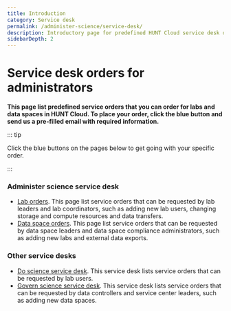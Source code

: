 ```yaml
---
title: Introduction
category: Service desk
permalink: /administer-science/service-desk/
description: Introductory page for predefined HUNT Cloud service desk orders.
sidebarDepth: 2
---
```


# Service desk orders for administrators

**This page list predefined service orders that you can order for labs and data spaces in HUNT Cloud. To place your order, click the blue button and send us a pre-filled email with required information.**

::: tip

Click the blue buttons on the pages below to get going with your specific order.

:::

### Administer science service desk

* [Lab orders](/administer-science/service-desk/lab-orders). This page list service orders that can be requested by lab leaders and lab coordinators, such as adding new lab users, changing storage and compute resources and data transfers.
* [Data space orders](/administer-science/service-desk/data-space-orders). This page list service orders that can be requested by data space leaders and data space compliance administrators, such as adding new labs and external data exports.

### Other service desks

* [Do science service desk](/do-science/service-desk). This service desk lists service orders that can be requested by lab users.
* [Govern science service desk](/govern-science/service-desk/). This service desk lists service orders that can be requested by data controllers and service center leaders, such as adding new data spaces.

